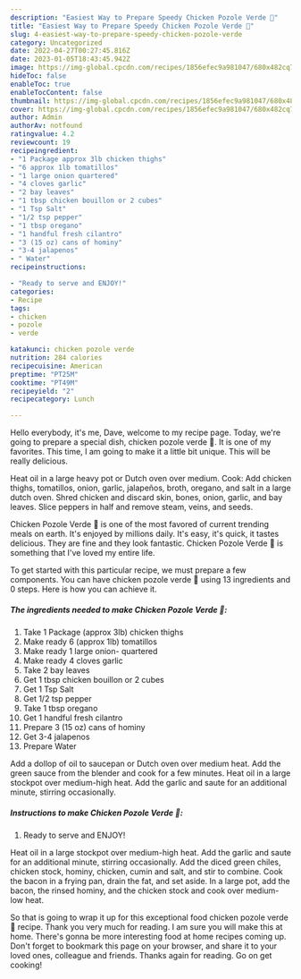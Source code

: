 ```yaml
---
description: "Easiest Way to Prepare Speedy Chicken Pozole Verde 💚"
title: "Easiest Way to Prepare Speedy Chicken Pozole Verde 💚"
slug: 4-easiest-way-to-prepare-speedy-chicken-pozole-verde
category: Uncategorized
date: 2022-04-27T00:27:45.816Z
date: 2023-01-05T18:43:45.942Z
image: https://img-global.cpcdn.com/recipes/1856efec9a981047/680x482cq70/chicken-pozole-verde-recipe-main-photo.jpg
hideToc: false
enableToc: true
enableTocContent: false
thumbnail: https://img-global.cpcdn.com/recipes/1856efec9a981047/680x482cq70/chicken-pozole-verde-recipe-main-photo.jpg
cover: https://img-global.cpcdn.com/recipes/1856efec9a981047/680x482cq70/chicken-pozole-verde-recipe-main-photo.jpg
author: Admin
authorAv: notfound
ratingvalue: 4.2
reviewcount: 19
recipeingredient:
- "1 Package approx 3lb chicken thighs"
- "6 approx 1lb tomatillos"
- "1 large onion quartered"
- "4 cloves garlic"
- "2 bay leaves"
- "1 tbsp chicken bouillon or 2 cubes"
- "1 Tsp Salt"
- "1/2 tsp pepper"
- "1 tbsp oregano"
- "1 handful fresh cilantro"
- "3 (15 oz) cans of hominy"
- "3-4 jalapenos"
- " Water"
recipeinstructions:

- "Ready to serve and ENJOY!"
categories:
- Recipe
tags:
- chicken
- pozole
- verde

katakunci: chicken pozole verde 
nutrition: 284 calories
recipecuisine: American
preptime: "PT25M"
cooktime: "PT49M"
recipeyield: "2"
recipecategory: Lunch

---
```



Hello everybody, it's me, Dave, welcome to my recipe page. Today, we're going to prepare a special dish, chicken pozole verde 💚. It is one of my favorites. This time, I am going to make it a little bit unique. This will be really delicious.

Heat oil in a large heavy pot or Dutch oven over medium. Cook: Add chicken thighs, tomatillos, onion, garlic, jalapeños, broth, oregano, and salt in a large dutch oven. Shred chicken and discard skin, bones, onion, garlic, and bay leaves. Slice peppers in half and remove steam, veins, and seeds.

Chicken Pozole Verde 💚 is one of the most favored of current trending meals on earth. It's enjoyed by millions daily. It's easy, it's quick, it tastes delicious. They are fine and they look fantastic. Chicken Pozole Verde 💚 is something that I've loved my entire life.


To get started with this particular recipe, we must prepare a few components. You can have chicken pozole verde 💚 using 13 ingredients and 0 steps. Here is how you can achieve it.

<!--inarticleads1-->

##### The ingredients needed to make Chicken Pozole Verde 💚:

1. Take 1 Package (approx 3lb) chicken thighs
1. Make ready 6 (approx 1lb) tomatillos
1. Make ready 1 large onion- quartered
1. Make ready 4 cloves garlic
1. Take 2 bay leaves
1. Get 1 tbsp chicken bouillon or 2 cubes
1. Get 1 Tsp Salt
1. Get 1/2 tsp pepper
1. Take 1 tbsp oregano
1. Get 1 handful fresh cilantro
1. Prepare 3 (15 oz) cans of hominy
1. Get 3-4 jalapenos
1. Prepare  Water


Add a dollop of oil to saucepan or Dutch oven over medium heat. Add the green sauce from the blender and cook for a few minutes. Heat oil in a large stockpot over medium-high heat. Add the garlic and saute for an additional minute, stirring occasionally. 

<!--inarticleads2-->

##### Instructions to make Chicken Pozole Verde 💚:


1. Ready to serve and ENJOY!

Heat oil in a large stockpot over medium-high heat. Add the garlic and saute for an additional minute, stirring occasionally. Add the diced green chiles, chicken stock, hominy, chicken, cumin and salt, and stir to combine. Cook the bacon in a frying pan, drain the fat, and set aside. In a large pot, add the bacon, the rinsed hominy, and the chicken stock and cook over medium-low heat. 

So that is going to wrap it up for this exceptional food chicken pozole verde 💚 recipe. Thank you very much for reading. I am sure you will make this at home. There's gonna be more interesting food at home recipes coming up. Don't forget to bookmark this page on your browser, and share it to your loved ones, colleague and friends. Thanks again for reading. Go on get cooking!
